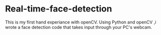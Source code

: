 # Real-time-face-detection
This is my first hand experiance with openCV. Using Python and openCV ,i wrote a face detection code that takes input through your PC's webcam. 
